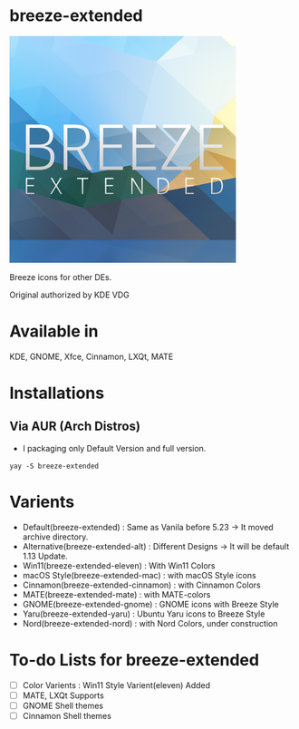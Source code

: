 # breeze-extended

![breeze-extended-logo](https://github.com/kuroehanako/kuroehanako/blob/e4c84fd603b6afa6b826e90bdd8351bdee26aec5/Breeze-extended-logo.png)

Breeze icons for other DEs.

Original authorized by KDE VDG

# Available in

KDE, GNOME, Xfce, Cinnamon, LXQt, MATE

# Installations

## Via AUR (Arch Distros)

* I packaging only Default Version and full version.

```
yay -S breeze-extended
```

# Varients

- Default(breeze-extended) : Same as Vanila before 5.23 -> It moved archive directory.
- Alternative(breeze-extended-alt) : Different Designs -> It will be default 1.13 Update.
- Win11(breeze-extended-eleven) : With Win11 Colors
- macOS Style(breeze-extended-mac) : with macOS Style icons
- Cinnamon(breeze-extended-cinnamon) : with Cinnamon Colors
- MATE(breeze-extended-mate) : with MATE-colors
- GNOME(breeze-extended-gnome) : GNOME icons with Breeze Style
- Yaru(breeze-extended-yaru) : Ubuntu Yaru icons to Breeze Style
- Nord(breeze-extended-nord) : with Nord Colors, under construction

# To-do Lists for breeze-extended

- [ ] Color Varients : Win11 Style Varient(eleven) Added
- [ ] MATE, LXQt Supports
- [ ] GNOME Shell themes
- [ ] Cinnamon Shell themes
